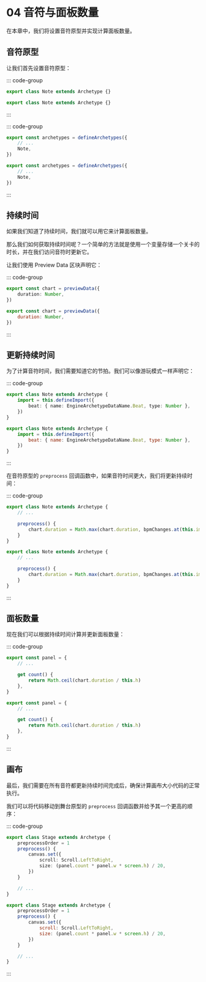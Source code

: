 # 04 音符与面板数量

在本章中，我们将设置音符原型并实现计算面板数量。

## 音符原型

让我们首先设置音符原型：

::: code-group

```TypeScript
export class Note extends Archetype {}
```

```JavaScript
export class Note extends Archetype {}
```

:::

::: code-group

```TypeScript
export const archetypes = defineArchetypes({
    // ...
    Note,
})
```

```JavaScript
export const archetypes = defineArchetypes({
    // ...
    Note,
})
```

:::

## 持续时间

如果我们知道了持续时间，我们就可以用它来计算面板数量。

那么我们如何获取持续时间呢？一个简单的方法就是使用一个变量存储一个关卡的时长，并在我们访问音符时更新它。

让我们使用 Preview Data 区块声明它：

::: code-group

```TypeScript
export const chart = previewData({
    duration: Number,
})
```

```JavaScript
export const chart = previewData({
    duration: Number,
})
```

:::

## 更新持续时间

为了计算音符时间，我们需要知道它的节拍。我们可以像游玩模式一样声明它：

::: code-group

```TypeScript
export class Note extends Archetype {
    import = this.defineImport({
        beat: { name: EngineArchetypeDataName.Beat, type: Number },
    })
}
```

```JavaScript
export class Note extends Archetype {
    import = this.defineImport({
        beat: { name: EngineArchetypeDataName.Beat, type: Number },
    })
}
```

:::

在音符原型的 `preprocess` 回调函数中，如果音符时间更大，我们将更新持续时间：

::: code-group

```TypeScript
export class Note extends Archetype {
    // ...

    preprocess() {
        chart.duration = Math.max(chart.duration, bpmChanges.at(this.import.beat).time)
    }
}
```

```JavaScript
export class Note extends Archetype {
    // ...

    preprocess() {
        chart.duration = Math.max(chart.duration, bpmChanges.at(this.import.beat).time)
    }
}
```

:::

## 面板数量

现在我们可以根据持续时间计算并更新面板数量：

::: code-group

```TypeScript
export const panel = {
    // ...

    get count() {
        return Math.ceil(chart.duration / this.h)
    },
}
```

```JavaScript
export const panel = {
    // ...

    get count() {
        return Math.ceil(chart.duration / this.h)
    },
}
```

:::

## 画布

最后，我们需要在所有音符都更新持续时间完成后，确保计算画布大小代码的正常执行。

我们可以将代码移动到舞台原型的 `preprocess` 回调函数并给予其一个更高的顺序：

::: code-group

```TypeScript
export class Stage extends Archetype {
    preprocessOrder = 1
    preprocess() {
        canvas.set({
            scroll: Scroll.LeftToRight,
            size: (panel.count * panel.w * screen.h) / 20,
        })
    }

    // ...
}
```

```JavaScript
export class Stage extends Archetype {
    preprocessOrder = 1
    preprocess() {
        canvas.set({
            scroll: Scroll.LeftToRight,
            size: (panel.count * panel.w * screen.h) / 20,
        })
    }

    // ...
}
```

:::
